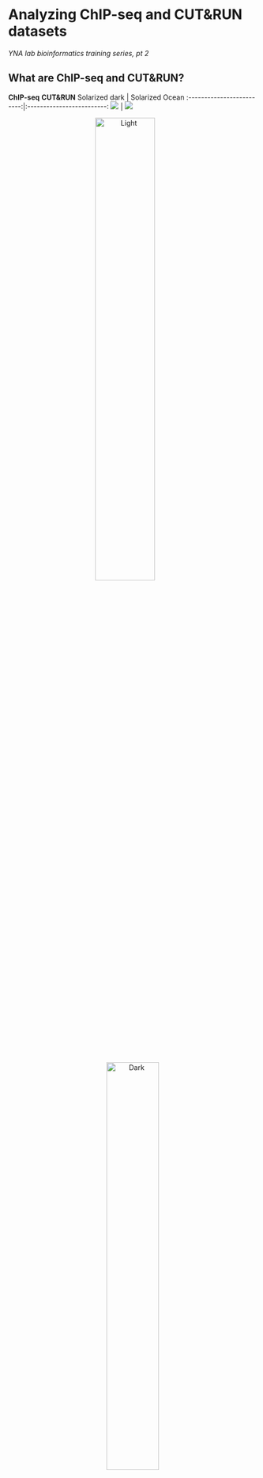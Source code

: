 # **Analyzing ChIP-seq and CUT&RUN datasets**
*YNA lab bioinformatics training series, pt 2*



## What are ChIP-seq and CUT&RUN?
**ChIP-seq**  **CUT&RUN**
Solarized dark             |  Solarized Ocean
:-------------------------:|:-------------------------:
![](https://...Dark.png)  |  ![](https://...Ocean.png)

<p align="center">
  <img alt="Light" src="https://www.epicypher.com/content/Blog/Figures/ChIP-blog-figure-1.jpg" width="49%">
&nbsp; &nbsp; &nbsp; &nbsp;
  <img alt="Dark" src="https://www.epicypher.com/content/Blog/cut-run-blog/cut-run-blog-figure-1.png" width="46%">
</p>

<img src="[image1.png](https://www.epicypher.com/content/Blog/Figures/ChIP-blog-figure-1.jpg)" width="100"/> <img src="[image2.png](https://www.epicypher.com/content/Blog/cut-run-blog/cut-run-blog-figure-1.png)" width="50"/>

![Image depicting ChIP-seq basic workflow.](https://www.epicypher.com/content/Blog/Figures/ChIP-blog-figure-1.jpg)  ![Image depicting CUT&RUN basic workflow](https://www.epicypher.com/content/Blog/cut-run-blog/cut-run-blog-figure-1.png)

![Image depicting ChIP-seq basic workflow.](https://www.epicypher.com/content/Blog/Figures/ChIP-blog-figure-1.jpg)
*Images from epicypher*

ChIP-seq and CUT&RUN are methods for determining the positions of histones/histone modifications or DNA binding proteins on DNA. Both methods rely on antibodies as an important initial step to select for proteins of interest. However, they differ in how their antibody-based fragment selection is performed. Key differences between ChIP-seq and CUT&RUN are: 
